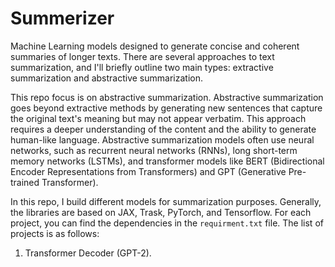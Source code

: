 # Summerizer
Machine Learning models designed to generate concise and coherent summaries of longer texts. There are several approaches to text summarization, and I'll briefly outline two main types: extractive summarization and abstractive summarization.

This repo focus is on abstractive summarization. Abstractive summarization goes beyond extractive methods by generating new sentences that capture the original text's meaning but may not appear verbatim. This approach requires a deeper understanding of the content and the ability to generate human-like language.
Abstractive summarization models often use neural networks, such as recurrent neural networks (RNNs), long short-term memory networks (LSTMs), and transformer models like BERT (Bidirectional Encoder Representations from Transformers) and GPT (Generative Pre-trained Transformer).

In this repo, I build different models for summarization purposes. Generally, the libraries are based on JAX, Trask, PyTorch, and Tensorflow. For each project, you can find the dependencies in the `requirment.txt` file. The list of projects is as follows:

1. Transformer Decoder (GPT-2).





